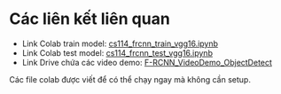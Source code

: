 # Các liên kết liên quan
- Link Colab train model: [cs114_frcnn_train_vgg16.ipynb](https://colab.research.google.com/drive/16faxAG1_kIjtKtu-4iesLwuJrCwMr5Al?usp=sharing)
- Link Colab test model: [cs114_frcnn_test_vgg16.ipynb](https://colab.research.google.com/drive/1pFv7_7ynhqCjXlW3WjA7uNG_CoOCqwfv?usp=sharing)
- Link Drive chứa các video demo: [F-RCNN_VideoDemo_ObjectDetect](https://drive.google.com/drive/folders/1nEUJv7vzSzsLJh8H4vRCaRJ8jXXgHQWX?usp=sharing)

Các file colab được viết để có thể chạy ngay mà không cần setup.
